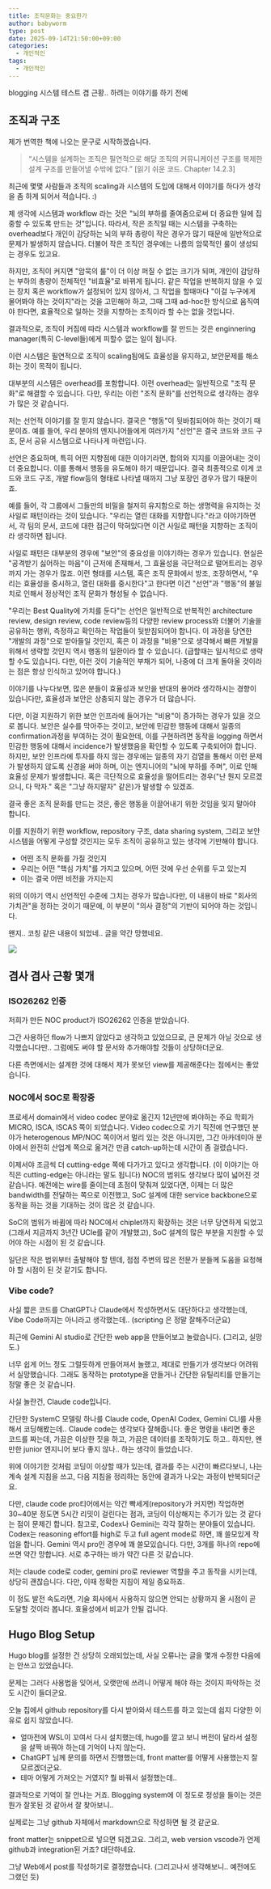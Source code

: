 ```yaml
---
title: 조직문화는 중요한가
author: babyworm
type: post
date: 2025-09-14T21:50:00+09:00
categories:
  - 개인적인
tags:
  - 개인적인
---
```

blogging 시스템 테스트 겸 근황.. 하려는 이야기를 하기 전에




## 조직과 구조
제가 번역한 책에 나오는 문구로 시작하겠습니다.

> “시스템을 설계하는 조직은 필연적으로 해당 조직의 커뮤니케이션 구조를 복제한 설계 구조를 만들어낼 수밖에 없다.” [읽기 쉬운 코드. Chapter 14.2.3]

최근에 몇몇 사람들과 조직의 scaling과 시스템의 도입에 대해서 이야기를 하다가 생각을 좀 하게 되어서 적습니다. :)

제 생각에 시스템과 workflow 라는 것은 "뇌의 부하를 줄여줌으로써 더 중요한 일에 집중할 수 있도록 만드는 것"입니다.
따라서, 작은 조직일 때는 시스템을 구축하는 overhead보다 개인이 감당하는 뇌의 부하 총량이 작은 경우가 많기 때문에 일반적으로 문제가 발생하지 않습니다. 더불어 작은 조직인 경우에는 나름의 암묵적인 룰이 생성되는 경우도 있고요.

하지만, 조직이 커지면 "암묵의 룰"이 더 이상 퍼질 수 없는 크기가 되며, 개인이 감당하는 부하의 총량이 전체적인 "비효율"로 바뀌게 됩니다.
같은 작업을 반복하지 않을 수 있는 장치 혹은 workflow가 설정되어 있지 않아서, 그 작업을 할때마다 "이걸 누구에게 물어봐야 하는 것이지"라는 것을 고민해야 하고, 그때 그때 ad-hoc한 방식으로 움직여야 한다면, 효율적으로 일하는 것을 지향하는 조직이라 할 수는 없을 것입니다.

결과적으로, 조직이 커짐에 따라 시스템과 workflow를 잘 만드는 것은 enginnering manager(특히 C-level들)에게 피할수 없는 일이 됩니다.

이런 시스템은 필연적으로 조직이 scaling됨에도 효율성을 유지하고, 보안문제를 해소하는 것이 목적이 됩니다.

대부분의 시스템은 overhead를 포함합니다. 이런 overhead는 일반적으로 "조직 문화"로 해결할 수 있습니다. 다만, 우리는 이런 "조직 문화"를 선언적으로 생각하는 경우가 많은 것 같습니다.


저는 선언적 이야기를 잘 믿지 않습니다. 결국은 "행동"이 뒷바침되어야 하는 것이기 때문이죠. 예를 들어, 우리 분야의 엔지니어들에게 여러가지 "선언"은 결국 코드와 코드 구조, 문서 공유 시스템으로 나타나게 마련입니다.

선언은 중요하며, 특히 어떤 지향점에 대한 이야기라면, 합의와 지지를 이끌어내는 것이 더 중요합니다. 이를 통해서 행동을 유도해야 하기 때문입니다.
결국 최종적으로 이게 코드와 코드 구조, 개발 flow등의 형태로 나타낼 때까지 그냥 포장인 경우가 많기 때문이죠.

예를 들어, 각 그룹에서 그들만의 비밀을 철저히 유지함으로 하는 생명력을 유지하는 것 사일로 패턴이라는 것이 있습니다. "우리는 열린 대화를 지향합니다."라고 이야기하면서, 각 팀의 문서, 코드에 대한 접근이 막혀있다면 이건 사일로 패턴을 지향하는 조직이라 생각하면 됩니다.

사일로 패턴은 대부분의 경우에 "보안"의 중요성을 이야기하는 경우가 있습니다. 현실은 "공격받기 싫어하는 마음"이 근저에 존재해서, 그 효율성을 극단적으로 떨어트리는 경우까지 가는 경우가 많죠.
이런 형태를 시스템, 혹은 조직 문화에서 방조, 조장하면서, "우리는 효율성을 중시하고, 열린 대화를 중시한다"고 한다면 이건 "선언"과 "행동"의 불일치로 인해서 정상적인 조직 문화가 형성될 수 없습니다.

"우리는 Best Quality에 가치를 둔다"는 선언은 일반적으로 반복적인 architecture review, design review, code review등의 다양한 review process와 더불어 기술을 공유하는 행위, 측정하고 확인하는 작업들이 뒷받침되어야 합니다.
이 과정을 당연한 "개발의 과정"으로 받아들일 것인지, 혹은 이 과정을 "비용"으로 생각해서 빠른 개발을 위해서 생략할 것인지 역시 행동의 일환이라 할 수 있습니다. (급할때는 일시적으로 생략할 수도 있습니다. 다만, 이런 것이 기술적인 부채가 되어, 나중에 더 크게 돌아올 것이라는 점은 항상 인식하고 있어야 합니다.)

이야기를 나누다보면, 많은 분들이 효율성과 보안을 반대의 용어라 생각하시는 경향이 있습니다만, 효율성과 보안은 상충되지 않는 경우가 더 많습니다.

다만, 이걸 지원하기 위한 보안 인프라에 들어가는 "비용"이 증가하는 경우가 있을 것으로 봅니다.
보안은 실수를 막아주는 것이고, 보안에 민감한 행동에 대해서 일종의 confirmation과정을 부여하는 것이 필요한데, 이를 구현하려면 동작을 logging 하면서 민감한 행동에 대해서 incidence가 발생했음을 확인할 수 있도록 구축되어야 합니다.
하지만, 보안 인프라에 투자를 하지 않는 경우에는 일종의 자기 검열을 통해서 이런 문제가 발생하지 않도록 신경을 써야 하며, 이는 엔지니어의 "뇌에 부하를 주며", 이로 인해 효율성 문제가 발생합니다. 혹은 극단적으로 효율성을 떨어트리는 경우("난 뭔지 모르겠으니, 다 막자." 혹은 "그냥 하지말자" 같은)가 발생할 수 있겠죠.

결국 좋은 조직 문화를 만드는 것은, 좋은 행동을 이끌어내기 위한 것임을 잊지 말아야 합니다.

이를 지원하기 위한 workflow, repository 구조, data sharing system, 그리고 보안 시스템을 어떻게 구성할 것인지는 모두 조직이 공유하고 있는 생각에 기반해야 합니다.

- 어떤 조직 문화를 가질 것인지
- 우리는 어떤 "핵심 가치"를 가지고 있으며, 어떤 것에 우선 순위를 두고 있는지
- 이는 결국 어떤 비전을 가지는지

위의 이야기 역시 선언적인 수준에 그치는 경우가 많습니다만, 이 내용이 바로 "회사의 가치관"을 정하는 것이기 때문에, 이 부분이 "의사 결정"의 기반이 되어야 하는 것입니다.

왠지.. 코칭 같은 내용이 되었네.. 글을 약간 망했네요.

<img src="featured_security_vs_culture.png">

## 겸사 겸사 근황 몇개

### ISO26262 인증
저희가 만든 NOC product가 ISO26262 인증을 받았습니다.

그간 사용하던 flow가 나쁘지 않았다고 생각하고 있었으므로, 큰 문제가 아닐 것으로 생각했습니다만.. 그럼에도 써야 할 문서와 추가해야할 것들이 상당하더군요.

다른 측면에서는 설계한 것에 대해서 제가 못보던 view를 제공해준다는 점에서는 좋았습니다.


### NOC에서 SOC로 확장중
프로세서 domain에서 video codec 분야로 옮긴지 12년만에 봐야하는 주요 학회가 MICRO, ISCA, ISCAS 쪽이 되었습니다.
Video codec으로 가기 직전에 연구했던 분야가 heterogenous MP/NOC 쪽이어서 멀리 있는 것은 아니지만, 그간 아카데미아 분야에서 완전히 산업계 쪽으로 옮겨간 만큼 catch-up하는데 시간이 좀 걸렸습니다.

이제서야 조금씩 더 cutting-edge 쪽에 다가가고 있다고 생각합니다. (이 이야기는 아직은 cutting-edge는 아니라는 말도 됩니다)
NOC의 범위도 생각보다 많이 넓어진 것 같습니다. 예전에는 wire를 줄이는데 초점이 맞춰져 있었다면, 이제는 더 많은 bandwidth를 전달하는 쪽으로 이전했고, SoC 설계에 대한 service backbone으로 동작을 하는 것을 기대하는 것이 많은 것 같습니다.

SoC의 범위가 바뀜에 따라 NOC에서 chiplet까지 확장하는 것은 너무 당연하게 되었고(그래서 지금까지 3년간 UCIe를 같이 개발했고), SoC 설계의 많은 부분을 지원할 수 있어야 하는 시점이 된 것 같습니다.

일단은 작은 범위부터 출발해야 할 텐데, 점점 주변의 많은 전문가 분들께 도움을 요청해야 할 시점이 된 것 같기도 합니다.


### Vibe code?
사실 짧은 코드를 ChatGPT나 Claude에서 작성하면서도 대단하다고 생각했는데, Vibe Code까지는 아니라고 생각했는데.. (scripting 은 정말 잘해주더군요)

최근에 Gemini AI studio로 간단한 web app을 만들어보고 놀랐습니다. (그리고, 실망도.)

너무 쉽게 어느 정도 그럴듯하게 만들어져서 놀랬고, 제대로 만들기가 생각보다 어려워서 실망했습니다. 그래도 동작하는 prototype을 만들거나 간단한 유틸리티를 만들기는 정말 좋은 것 같습니다.

사실 놀란건, Claude code입니다.

간단한 SystemC 모델링 하나를 Claude code, OpenAI Codex, Gemini CLI를 사용해서 코딩해봤는데.. Claude code는 생각보다 잘해줍니다. 좋은 명령을 내리면 좋은 코드를 짜는데, 가끔은 이상한 짓을 하고, 가끔은 데이터를 조작하기도 하고.. 하지만, 왠만한 junior 엔지니어 보다 좋지 않나.. 하는 생각이 들었습니다.

위에 이야기한 것처럼 코딩이 이상할 때가 있는데, 결과를 주는 시간이 빠르다보니, 나는 계속 설계 지침을 쓰고, 다음 지침을 정리하는 동안에 결과가 나오는 과정이 반복되더군요.

다만, claude code pro티어에서는 약간 빡세게(repository가 커지면) 작업하면 30~40분 정도면 5시간 리밋이 걸린다는 점과, 코딩이 이상해지는 주기가 있는 것 같다는 점이 문제긴 합니다.
참고로, Codex나 Gemini는 각각 잘하는 분야들이 있습니다. Codex는 reasoning effort를 high로 두고 full agent mode로 하면, 꽤 쓸모있게 작업을 합니다. Gemini 역시 pro인 경우에 꽤 쓸모있습니다.
다만, 3개를 하나의 repo에 쓰면 약간 망합니다. 서로 추구하는 바가 약간 다른 것 같습니다.

저는 claude code로 coder, gemini pro로 reviewer 역할을 주고 동작을 시키는데, 상당히 괜찮습니다. 다만, 이때 정확한 지침이 제일 중요하죠.

이 정도 발전 속도라면, 기술 회사에서 사용하지 않으면 안되는 상황까지 올 시점이 곧 도달할 것이라 봅니다. 효율성에서 비교가 안될 겁니다.


## Hugo Blog Setup
Hugo blog를 설정한 건 상당히 오래되었는데, 사실 오류나는 글을 몇개 수정한 다음에는 안쓰고 있었습니다.

문제는 그러다 사용법을 잊어서, 오랫만에 쓰려니 어떻게 해야 하는 것이지 파악하는 것도 시간이 들더군요.

오늘 집에서 github repository를 다시 받아와서 테스트를 하고 있는데 쉽지 다양한 이유로 쉽지 않았습니다.

- 얼마전에 WSL이 꼬여서 다시 설치했는데, hugo를 깔고 보니 버전이 달라서 설정을 살짝 바꿔야 하는데 기억이 나지 않는다.
- ChatGPT 님께 문의를 하면서 진행했는데, front matter를 어떻게 사용했는지 잘 모르겠더군요.
- 테마 어떻게 가져오는 거였지? 뭘 바꿔서 설정했는데..

결과적으로 기억이 잘 안나는 거죠. Blogging system에 이 정도로 정성을 들이는 것은 뭔가 잘못된 것 같아서 잘 찾아보니..

실제로는 그냥 github 자체에서 markdown으로 작성하면 될 것 같군요.

front matter는 snippet으로 넣으면 되겠고요. 그리고, web version vscode가 언제 github과 integration된 거죠? 대단하네요.


그냥 Web에서 post를 작성하기로 결정했습니다. (그리고나서 생각해보니.. 예전에도 그랬던 듯)
